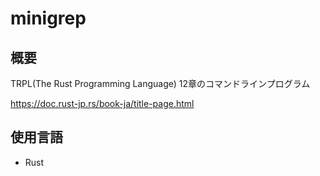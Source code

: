 # minigrep

## 概要
TRPL(The Rust Programming Language) 12章のコマンドラインプログラム

https://doc.rust-jp.rs/book-ja/title-page.html

## 使用言語
- Rust

